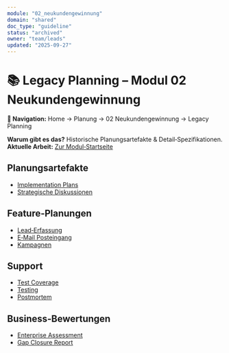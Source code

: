 ```yaml
---
module: "02_neukundengewinnung"
domain: "shared"
doc_type: "guideline"
status: "archived"
owner: "team/leads"
updated: "2025-09-27"
---
```


# 📚 Legacy Planning – Modul 02 Neukundengewinnung

**📍 Navigation:** Home → Planung → 02 Neukundengewinnung → Legacy Planning

**Warum gibt es das?** Historische Planungsartefakte & Detail‑Spezifikationen.
**Aktuelle Arbeit:** [Zur Modul‑Startseite](../_index.md)

## Planungsartefakte
- [Implementation Plans](./implementation-plans/)
- [Strategische Diskussionen](./diskussionen/)

## Feature‑Planungen
- [Lead‑Erfassung](./lead-erfassung/)
- [E‑Mail Posteingang](./email-posteingang/)
- [Kampagnen](./kampagnen/)

## Support
- [Test Coverage](./test-coverage/)
- [Testing](./testing/)
- [Postmortem](./postmortem/)

## Business‑Bewertungen
- [Enterprise Assessment](./ENTERPRISE_ASSESSMENT_FINAL.md)
- [Gap Closure Report](./GAP_CLOSURE_REPORT.md)